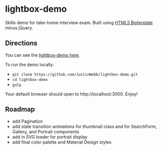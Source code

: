 # lightbox-demo
Skills demo for take-home interview exam.  Built using [HTML5 Boilerplate](https://html5boilerplate.com/) minus jQuery.

## Directions
You can see the [lightbox-demo here](http://justinwebb.github.io/lightbox-demo).

To run the demo locally:

- `git clone https://github.com/JustinWebb/lightbox-demo.git`
- `cd lightbox-demo`
- `gulp`

Your default browser should open to http://localhost:3000.
Enjoy!

## Roadmap
- add Pagination
- add state transition animations for thumbnail class and for SearchForm, Gallery, and Portrait components
- add in SVG loader for portrait display
- add final color palette and Material Design styles
